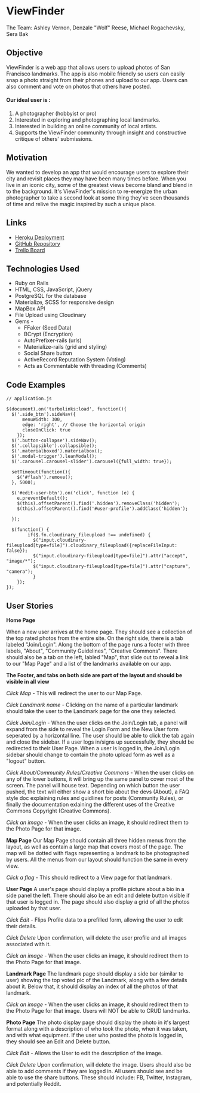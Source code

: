 # ViewFinder
The Team:
Ashley Vernon, Denzale "Wolf" Reese, Michael Rogachevsky, Sera Bak

## Objective
ViewFinder is a web app that allows users to upload photos of San Francisco landmarks. The app is also mobile friendly so users can easily snap a photo straight from their phones and upload to our app. Users can also comment and vote on photos that others have posted.
#### Our ideal user is :

 1. A photographer (hobbyist or pro)
 2. Interested in exploring and photographing local landmarks.
 3. Interested in building an online community of local artists.
 4. Supports the ViewFinder community through insight and constructive critique of others' submissions.


## Motivation
We wanted to develop an app that would encourage users to explore their city and revisit places they may have been many times before.
When you live in an iconic city, some of the greatest views become bland and blend in to the background. It's ViewFinder's mission to re-energize the urban photographer to take a second look at some thing they've seen thousands of time and relive the magic inspired by such a unique place.


## Links
* [Heroku Deployment](https://view-finder.herokuapp.com "Heroku")
* [GitHub Repository](https://github.com/mrogach2350/ViewFinder/ "GitHub Repository")
* [Trello Board](https://trello.com/b/3YWIh7TY/viewfinder "Trello Board")


## Technologies Used
* Ruby on Rails
* HTML, CSS, JavaScript, jQuery
* PostgreSQL for the database
* Materialize, SCSS for responsive design
* MapBox API
* File Upload using Cloudinary
*  Gems -
	*  FFaker (Seed Data)
	*  BCrypt (Encryption)
	*  AutoPrefixer-rails (urls)
	*  Materialize-rails (grid and styling)
	*  Social Share button
	*  ActiveRecord Reputation System (Voting)
	*  Acts as Commentable with threading (Comments)


## Code Examples
```
// application.js

$(document).on('turbolinks:load', function(){
  $('.side_btn').sideNav({
      menuWidth: 300,
      edge: 'right', // Choose the horizontal origin
      closeOnClick: true
    });
  $('.button-collapse').sideNav();
  $('.collapsible').collapsible();
  $('.materialboxed').materialbox();
  $('.modal-trigger').leanModal();
  $('.carousel.carousel-slider').carousel({full_width: true});

  setTimeout(function(){
    $('#flash').remove();
  }, 5000);

  $('#edit-user-btn').on('click', function (e) {
  	e.preventDefault();
  	$(this).offsetParent().find('.hidden').removeClass('hidden');
  	$(this).offsetParent().find('#user-profile').addClass('hidden');

  });

  $(function() {
        if($.fn.cloudinary_fileupload !== undefined) {
          $("input.cloudinary-fileupload[type=file]").cloudinary_fileupload({replaceFileInput: false});
          $("input.cloudinary-fileupload[type=file]").attr("accept", "image/*");
          $("input.cloudinary-fileupload[type=file]").attr("capture", "camera");
          }
    });
});

```

## User Stories
**Home Page**

When a new user arrives at the home page. They should see a collection of the top rated photos from the entire site. On the right side, there is a tab labeled "Join/Login". Along the bottom of the page runs a footer with three labels, "About", "Community Guidelines", "Creative Commons". There should also be a tab on the left, labled "Map", that slide out to reveal a link to our "Map Page" and a list of the landmarks available on our app.

**The Footer, and tabs on both side are part of the layout and should be visible in all view**

*Click Map* - This will redirect the user to our Map Page.

*Click Landmark name* - Clicking on the name of a particular landmark should take the user to the Landmark page for the one they selected.

*Click Join/Login* - When the user clicks on the Join/Login tab, a panel will expand from the side to reveal the Login Form and the New User form seperated by a horizontal line. The user should be able to click the tab again and close the sidebar.
If a user logs in/signs up successfully, they should be redirected to their User Page.
When a user is logged in, the Join/Login sidebar should change to contain the photo upload form as well as a "logout" button.

*Click About/Community Rules/Creative Commons* - When the user clicks on any of the lower buttons, it will bring up the same panel to cover most of the screen. The panel will house text. Depending on which button the user pushed, the text will either show a short bio about the devs (About), a FAQ style doc explaining rules and guidlines for posts (Community Rules), or finally the documentation exlaining the different uses of the Creative Commons Copyright (Creative Commons).

*Click an image* - When the user clicks an image, it should redirect them to the Photo Page for that image.

**Map Page**
Our Map Page should contain all three hidden menus from the layout, as well as contain a large map that covers most of the page. The map will be dotted with flags representing a landmark to be photographed by users. All the menus from our layout should function the same in every view.

*Click a flag* - This should redirect to a View page for that landmark.   

**User Page**
A user's page should display a profile picture about a bio in a side panel the left. There should also be an edit and delete button visible if that user is logged in. The page should also display a grid of all the photos uploaded by that user.

*Click Edit* - Flips Profile data to a prefilled form, allowing the user to edit their details.

*Click Delete* Upon confirmation, will delete the user profile and all images associated with it.

*Click an image* - When the user clicks an image, it should redirect them to the Photo Page for that image.

**Landmark Page**
The landmark page should display a side bar (similar to user) showing the top voted pic of the Landmark, along with a few details about it. Below that, it should display an index of all the photos of that landmark.

*Click an image* - When the user clicks an image, it should redirect them to the Photo Page for that image.
Users will NOT be able to CRUD landmarks.

**Photo Page**
The photo display page should display the photo in it's largest format along with a description of who took the photo, when it was taken, and with what equipment.
If the user who posted the photo is logged in, they should see an Edit and Delete button.

*Click Edit* - Allows the User to edit the description of the image.

*Click Delete* Upon confirmation, will delete the image.
Users should also be able to add comments if they are logged in.
All users should see and be able to use the share buttons. These should include: FB, Twitter, Instagram, and potentially Reddit.
